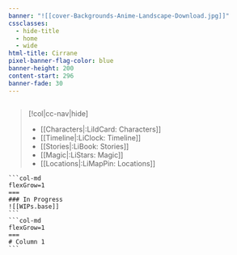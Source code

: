 ```yaml
---
banner: "![[cover-Backgrounds-Anime-Landscape-Download.jpg]]"
cssclasses:
  - hide-title
  - home
  - wide
html-title: Cirrane
pixel-banner-flag-color: blue
banner-height: 200
content-start: 296
banner-fade: 30
---
```

```search-bar

```

>[!col|cc-nav|hide] 
>- [[Characters|:LiIdCard: Characters]]
>- [[Timeline|:LiClock: Timeline]]
>- [[Stories|:LiBook: Stories]]
>- [[Magic|:LiStars: Magic]]
>- [[Locations|:LiMapPin: Locations]]

````col
```col-md
flexGrow=1
===
### In Progress
![[WIPs.base]]
```
```col-md
flexGrow=1
===
# Column 1
```
````
